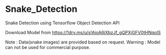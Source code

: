 # Snake_Detection
Snake Detection using Tensorflow Object Detection API

Download Model from https://1drv.ms/u/s!AioA6iXbzJf_gQPXjGFV0tHNqolS

Note : Data(snake images) are provided based on request.
Warning : Model can not be used for commercial purpose.
